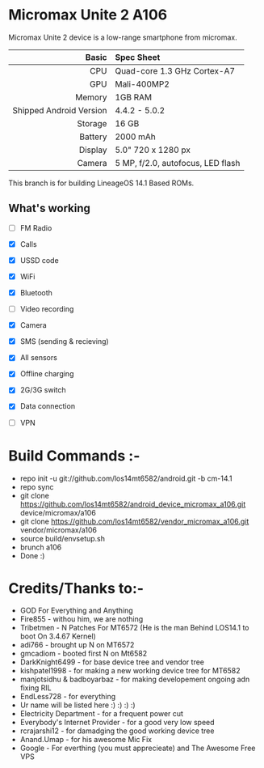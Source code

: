 # Micromax Unite 2 A106

Micromax Unite 2 device is a low-range smartphone from micromax.

Basic   | Spec Sheet
-------:|:-------------------------
CPU     | Quad-core 1.3 GHz Cortex-A7
GPU     | Mali-400MP2
Memory  | 1GB RAM
Shipped Android Version | 4.4.2 - 5.0.2
Storage | 16 GB
Battery | 2000 mAh
Display | 5.0" 720 x 1280 px
Camera  | 5 MP, f/2.0, autofocus, LED flash

This branch is for building LineageOS 14.1 Based ROMs.

## What's working
- [ ] FM Radio
- [X] Calls
- [X] USSD code
- [x] WiFi
- [x] Bluetooth
- [ ] Video recording
- [x] Camera
- [X] SMS (sending & recieving)
- [x] All sensors
- [x] Offline charging
- [X] 2G/3G switch
- [X] Data connection
- [ ] VPN


# Build Commands :-

  * repo init -u git://github.com/los14mt6582/android.git -b cm-14.1
  * repo sync
  * git clone https://github.com/los14mt6582/android_device_micromax_a106.git device/micromax/a106
  * git clone https://github.com/los14mt6582/vendor_micromax_a106.git vendor/micromax/a106
  * source build/envsetup.sh
  * brunch a106
  * Done :)
  
# Credits/Thanks to:-
  * GOD For Everything and Anything
  * Fire855 - withou him, we are nothing
  * Tribetmen - N Patches For MT6572 (He is the man Behind LOS14.1 to boot On 3.4.67 Kernel)
  * adi766 - brought up N on MT6572
  * gmcadiom - booted first N on Mt6582
  * DarkKnight6499 - for base device tree and vendor tree
  * kishpatel1998 - for making a new working device tree for MT6582
  * manjotsidhu & badboyarbaz - for making developement ongoing adn fixing RIL
  * EndLess728 - for everything
  * Ur name will be listed here :) :) :) :)
  * Electricity Department - for a frequent power cut
  * Everybody's Internet Provider - for a good very low speed
  * rcrajarshi12 - for damadging the good working device tree
  * Anand.Umap - for his awesome Mic Fix
  * Google - For everthing (you must apprecieate) and The Awesome Free VPS
